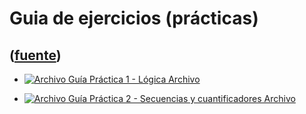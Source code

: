 # Guia de ejercicios (prácticas)
([fuente](https://campus.exactas.uba.ar/course/view.php?id=991&section=7))
---
  - [![Archivo](https://campus.exactas.uba.ar/theme/image.php/magazine/core/1462913092/f/pdf) Guía Práctica 1 - Lógica Archivo](https://campus.exactas.uba.ar/mod/resource/view.php?id=52671)

  - [![Archivo](https://campus.exactas.uba.ar/theme/image.php/magazine/core/1462913092/f/pdf) Guía Práctica 2 - Secuencias y cuantificadores Archivo](https://campus.exactas.uba.ar/mod/resource/view.php?id=52672)


